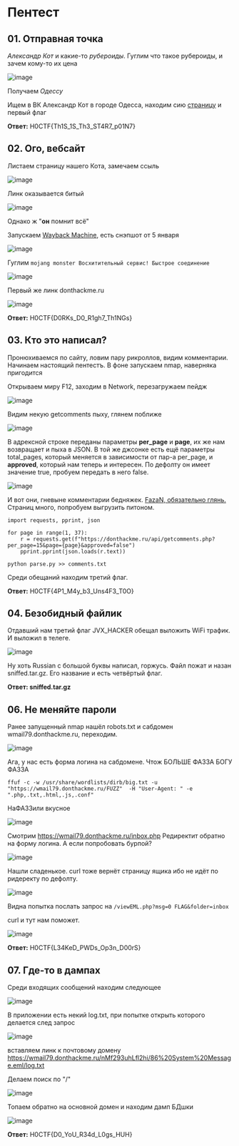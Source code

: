 # Пентест

## 01. Отправная точка

*Александр Кот* и какие-то *рубероиды*. Гуглим что такое рубероиды, и зачем кому-то их цена

![image](https://github.com/lavakalas/writeups_ctf/assets/42173474/2181d382-1cb4-4d83-8073-32e8a1f3b7e5)

Получаем *Одессу*

Ищем в ВК Александр Кот в городе Одесса, находим сию [страницу](https://vk.com/hstmst?from=search) и первый флаг

**Ответ:** H0CTF{Th1S_1S_Th3_ST4R7_p01N7}

## 02. Ого, вебсайт

Листаем страницу нашего Кота, замечаем ссыль

![image](https://github.com/lavakalas/writeups_ctf/assets/42173474/8cc7d1a4-6db4-495a-8adb-e1c69213ccb5)

Линк оказывается битый

![image](https://github.com/lavakalas/writeups_ctf/assets/42173474/23890adf-3987-4f58-8f30-34ab977c2cce)

Однако ж "**он** помнит всё"

Запускаем [Wayback Machine](https://web.archive.org/web/20240501000000*/https://ibb.co/pr1NJcM), есть снэпшот от 5 января

![image](https://github.com/lavakalas/writeups_ctf/assets/42173474/e70d0028-08d0-4034-afae-4140cb21a273)

Гуглим `mojang monster Восхитительный сервис! Быстрое соединение`

![image](https://github.com/lavakalas/writeups_ctf/assets/42173474/3ef33cfb-d75a-4818-b9a7-dd920073bb03)

Первый же линк donthackme.ru

![image](https://github.com/lavakalas/writeups_ctf/assets/42173474/9e6ddb73-ed44-4783-92fa-2622aa1b884a)

**Ответ:** H0CTF{D0RKs_D0_R1gh7_Th1NGs}

## 03. Кто это написал?

Пронюхиваемся по сайту, ловим пару рикроллов, видим комментарии. Начинаем настоящий пентестъ.
В фоне запускаем nmap, наверняка пригодится

Открываем миру F12, заходим в Network, перезагружаем пейдж

![image](https://github.com/lavakalas/writeups_ctf/assets/42173474/e7593832-fc49-468b-8c72-8c086daf56b3)

Видим некую getcomments пыху, глянем поближе

![image](https://github.com/lavakalas/writeups_ctf/assets/42173474/63873ff4-0b81-4a42-a9c6-7407420a2eaa)

В адрексной строке переданы параметры **per_page** и **page**, их же нам возвращает и пыха в JSON. В той же джсонке есть ещё параметры total_pages, который меняется в зависимости от пар-а per_page, и **approved**, который нам теперь и интересен.
По дефолту он имеет значение true, пробуем передать в него false.

![image](https://github.com/lavakalas/writeups_ctf/assets/42173474/88e57f31-9c2c-462c-acf0-61f3e0818728)

И вот они, гневыне комментарии бедняжек.
[FazaN, обязательно глянь.](https://shorturl.at/LFov1)
Страниц много, попробуем выгрузить питоном.

```
import requests, pprint, json

for page in range(1, 37):
    r = requests.get(f"https://donthackme.ru/api/getcomments.php?per_page=15&page={page}&approved=false")
    pprint.pprint(json.loads(r.text))
```

`python parse.py >> comments.txt`

Среди обещаний находим третий флаг.

**Ответ:** H0CTF{4P1_M4y_b3_Uns4F3_T0O}

## 04. Безобидный файлик

Отдавший нам третий флаг JVX_HACKER обещал выложить WiFi трафик. И выложил в телеге.

![image](https://github.com/lavakalas/writeups_ctf/assets/42173474/4e3212f7-2fcf-4069-a141-501385b15c75)

Ну хоть Russian с большой буквы написал, горжусь. Файл пожат и назан sniffed.tar.gz. Его название и есть четвёртый флаг.

**Ответ: sniffed.tar.gz**

## 06. Не меняйте пароли

Ранее запущенный nmap нашёл robots.txt и сабдомен wmail79.donthackme.ru, переходим.

![image](https://github.com/lavakalas/writeups_ctf/assets/42173474/fe1564e2-e6fe-4cbe-9e2f-9b5096783fc3)

Ага, у нас есть форма логина на сабдомене. Чтож БОЛЬШЕ ФАЗЗА БОГУ ФАЗЗА

`ffuf -c -w /usr/share/wordlists/dirb/big.txt -u "https://wmail79.donthackme.ru/FUZZ"  -H "User-Agent: " -e ".php,.txt,.html,.js,.conf"`

НаФАЗЗили вкусное

![image](https://github.com/lavakalas/writeups_ctf/assets/42173474/d7956f92-6b11-4309-8673-7b5004a8a73c)

Смотрим https://wmail79.donthackme.ru/inbox.php Редиректит обратно на форму логина.
А если попробовать бурпой?

![image](https://github.com/lavakalas/writeups_ctf/assets/42173474/3cd660c8-79c7-4ecf-b0f2-0a87b65720ee)

Нашли сладенькое. curl тоже вернёт страницу ящика ибо не идёт по ридеректу по дефолту.

![image](https://github.com/lavakalas/writeups_ctf/assets/42173474/a197e1e9-ef6f-4e4f-942a-c67b43e343ef)

Видна попытка послать запрос на `/viewEML.php?msg=0 FLAG&folder=inbox`

curl и тут нам поможет.

![image](https://github.com/lavakalas/writeups_ctf/assets/42173474/6dd0fa33-d1fb-4458-b0d3-0aee08cbd22a)

**Ответ:** H0CTF{L34KeD_PWDs_Op3n_D00rS}

## 07. Где-то в дампах

Среди входящих сообщений находим следующее

![image](https://github.com/lavakalas/writeups_ctf/assets/42173474/cc0bf9a4-9a6d-4523-869e-d3149213d2b6)

В приложении есть некий log.txt, при попытке открыть которого делается след запрос

![image](https://github.com/lavakalas/writeups_ctf/assets/42173474/e7a86970-955d-4e7e-ac30-37e44a3fa920)

вставляем линк к почтовому домену https://wmail79.donthackme.ru/nMf293uhLfl2hi/86%20System%20Message.eml/log.txt

Делаем поиск по "/"

![image](https://github.com/lavakalas/writeups_ctf/assets/42173474/fae03a42-7ab7-45d4-98ec-b5fd729af27f)

Топаем обратно на основной домен и находим дамп БДшки

![image](https://github.com/lavakalas/writeups_ctf/assets/42173474/f85f3ab8-59a7-4f91-84b6-4bb45c7c2baa)

**Ответ:** H0CTF{D0_YoU_R34d_L0gs_HUH}
